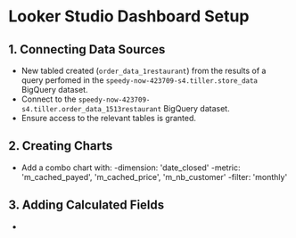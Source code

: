 # Looker Studio Dashboard Setup

## 1. Connecting Data Sources
- New tabled created (`order_data_1restaurant`) from the results of a query perfomed in the `speedy-now-423709-s4.tiller.store_data` BigQuery dataset.
- Connect to the `speedy-now-423709-s4.tiller.order_data_1513restaurant` BigQuery dataset.
- Ensure access to the relevant tables is granted.

## 2. Creating Charts
- Add a combo chart with:
  -dimension: 'date_closed'
  -metric: 'm_cached_payed', 'm_cached_price', 'm_nb_customer'
  -filter: 'monthly'

## 3. Adding Calculated Fields
- 
